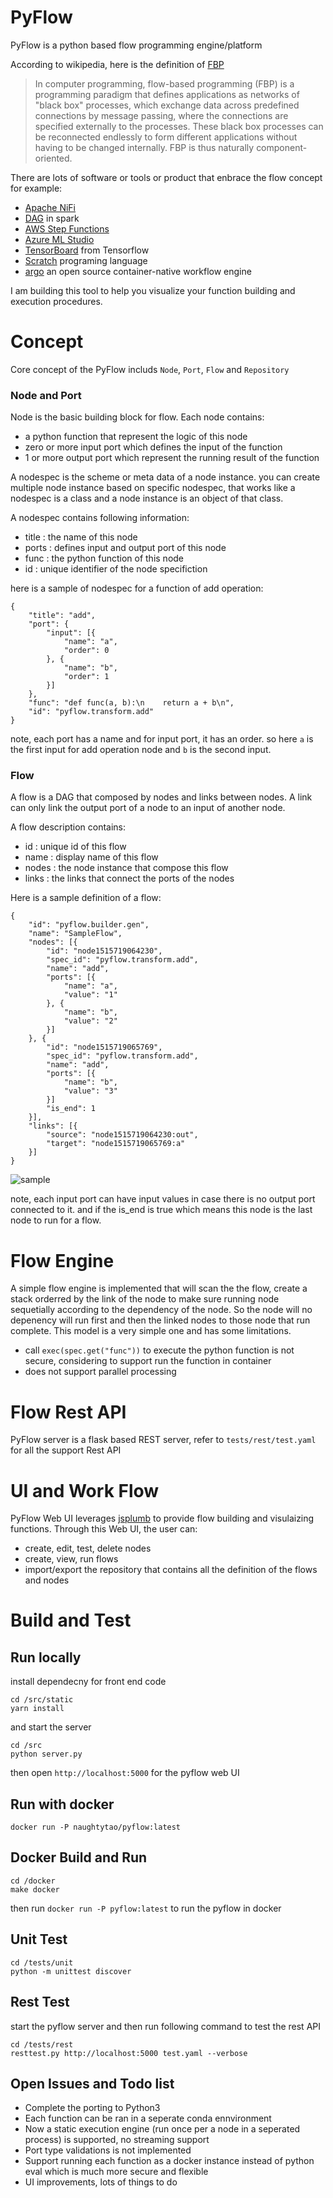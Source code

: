 # PyFlow
PyFlow is a python based flow programming engine/platform

According to wikipedia, here is the definition of [FBP](http://www.jpaulmorrison.com/fbp/)

> In computer programming, flow-based programming (FBP) is a programming paradigm that defines applications as networks of "black box" processes, which exchange data across predefined connections by message passing, where the connections are specified externally to the processes. These black box processes can be reconnected endlessly to form different applications without having to be changed internally. FBP is thus naturally component-oriented.

There are lots of software or tools or product that enbrace the flow concept for example:
- [Apache NiFi](https://nifi.apache.org/) 
- [DAG](https://data-flair.training/blogs/dag-in-apache-spark/) in spark
- [AWS Step Functions](https://aws.amazon.com/step-functions/)
- [Azure ML Studio](https://studio.azureml.net/)
- [TensorBoard](https://www.tensorflow.org/get_started/graph_viz) from Tensorflow
- [Scratch](http://scratched.gse.harvard.edu/) programing language
- [argo](https://github.com/argoproj/argo) an open source container-native workflow engine

I am building this tool to help you visualize your function building and execution procedures.


# Concept
Core concept of the PyFlow includs `Node`, `Port`, `Flow` and `Repository`

### Node and Port
Node is the basic building block for flow.
Each node contains:
- a python function that represent the logic of this node
- zero or more input port which defines the input of the function
- 1 or more output port which represent the running result of the function

A nodespec is the scheme or meta data of a node instance. you can create multiple node instance based on specific nodespec, that works like a nodespec is a class and a node instance is an object of that class.

A nodespec contains following information:
- title : the name of this node
- ports : defines input and output port of this node
- func : the python function of this node
- id : unique identifier of the node specifiction

here is a sample of nodespec for a function of add operation:
```
{
	"title": "add",
	"port": {
		"input": [{
			"name": "a",
			"order": 0
		}, {
			"name": "b",
			"order": 1
		}]
	},
	"func": "def func(a, b):\n    return a + b\n",
	"id": "pyflow.transform.add"
}
```

note, each port has a name and for input port, it has an order. so here `a` is the first input for add operation node and `b` is the second input.

### Flow
A flow is a DAG that composed by nodes and links between nodes.
A link can only link the output port of a node to an input of another node.

A flow description contains:
- id : unique id of this flow
- name : display name of this flow
- nodes : the node instance that compose this flow
- links : the links that connect the ports of the nodes

Here is a sample definition of a flow:
```
{
	"id": "pyflow.builder.gen",
	"name": "SampleFlow",
	"nodes": [{
		"id": "node1515719064230",
		"spec_id": "pyflow.transform.add",
		"name": "add",
		"ports": [{
			"name": "a",
			"value": "1"
		}, {
			"name": "b",
			"value": "2"
		}]
	}, {
		"id": "node1515719065769",
		"spec_id": "pyflow.transform.add",
		"name": "add",
		"ports": [{
			"name": "b",
			"value": "3"
		}]
		"is_end": 1
	}],
	"links": [{
		"source": "node1515719064230:out",
		"target": "node1515719065769:a"
	}]
}
```
![sample](https://github.com/gangtao/pyflow/raw/master/docs/sample_add.png)

note, each input port can have input values in case there is no output port connected to it. and if the is_end is true which means this node is the last node to run for a flow.



# Flow Engine 
A simple flow engine is implemented that will scan the the flow, create a stack orderred by the link of the node to make sure running node sequetially according to the dependency of the node.  So the node will no depenency will run first and then the linked nodes to those node that run complete.
This model is a very simple one and has some limitations.
- call `exec(spec.get("func"))` to execute the python function is not secure, considering to support run the function in container
- does not support parallel processing


# Flow Rest API
PyFlow server is a flask based REST server, refer to `tests/rest/test.yaml` for all the support Rest API

# UI and Work Flow
PyFlow Web UI leverages [jsplumb](https://jsplumbtoolkit.com/) to provide flow building and visulaizing functions.  Through this Web UI, the user can:
- create, edit, test, delete nodes
- create, view, run flows
- import/export the repository that contains all the definition of the flows and nodes

# Build and Test
## Run locally
install dependecny for front end code
```
cd /src/static
yarn install
```
and start the server
```
cd /src
python server.py
```
then open `http://localhost:5000` for the pyflow web UI

## Run with docker
```
docker run -P naughtytao/pyflow:latest
```

## Docker Build and Run
```
cd /docker
make docker
```
then run `docker run -P pyflow:latest` to run the pyflow in docker  


## Unit Test
```
cd /tests/unit
python -m unittest discover
```

## Rest Test
start the pyflow server and then run following command to test the rest API
```
cd /tests/rest
resttest.py http://localhost:5000 test.yaml --verbose
```

## Open Issues and Todo list

- Complete the porting to Python3
- Each function can be ran in a seperate conda ennvironment
- Now a static execution engine (run once per a node in a seperated process) is supported, no streaming support 
- Port type validations is not implemented
- Support running each function as a docker instance instead of python eval which is much more secure and flexible
- UI improvements, lots of things to do
